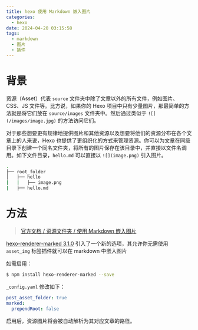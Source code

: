 ```yaml
---
title: hexo 使用 Markdown 嵌入图片
categories:
  - hexo
date: 2024-04-20 03:15:58
tags:
  - markdown
  - 图片
  - 插件
---
```


# 背景

资源（Asset）代表 `source` 文件夹中除了文章以外的所有文件，例如图片、CSS、JS 文件等。比方说，如果你的 Hexo 项目中只有少量图片，那最简单的方法就是将它们放在 `source/images` 文件夹中。然后通过类似于 `![](/images/image.jpg)` 的方法访问它们。

对于那些想要更有规律地提供图片和其他资源以及想要将他们的资源分布在各个文章上的人来说，Hexo 也提供了更组织化的方式来管理资源。你可以为文章在同级目录下创建一个同名文件夹，将所有的图片保存在该目录中，并直接以文件名调用。如下文件目录，`hello.md` 可以直接以 `![](image.png)` 引入图片。

```bash
.
├── root_folder
│   ├── hello
|   |   ├── image.png
|   ├── hello.md
```

# 方法

> [官方文档 / 资源文件夹 / 使用 Markdown 嵌入图片](https://hexo.io/zh-cn/docs/asset-folders#%E4%BD%BF%E7%94%A8-Markdown-%E5%B5%8C%E5%85%A5%E5%9B%BE%E7%89%87)


[hexo-renderer-marked 3.1.0](https://github.com/hexojs/hexo-renderer-marked) 引入了一个新的选项，其允许你无需使用 `asset_img` 标签插件就可以在 markdown 中嵌入图片

如需启用：

```bash
$ npm install hexo-renderer-marked --save
```

`_config.yaml` 修改如下：
```yaml
post_asset_folder: true
marked:
  prependRoot: false
```

启用后，资源图片将会被自动解析为其对应文章的路径。
